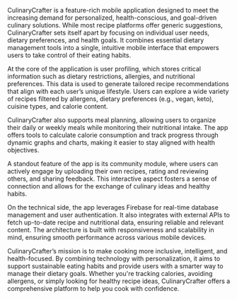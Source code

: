 CulinaryCrafter is a feature-rich mobile application designed to meet the increasing demand for personalized, health-conscious, and goal-driven culinary solutions. While most recipe platforms offer generic suggestions, CulinaryCrafter sets itself apart by focusing on individual user needs, dietary preferences, and health goals. It combines essential dietary management tools into a single, intuitive mobile interface that empowers users to take control of their eating habits.

At the core of the application is user profiling, which stores critical information such as dietary restrictions, allergies, and nutritional preferences. This data is used to generate tailored recipe recommendations that align with each user’s unique lifestyle. Users can explore a wide variety of recipes filtered by allergens, dietary preferences (e.g., vegan, keto), cuisine types, and calorie content.

CulinaryCrafter also supports meal planning, allowing users to organize their daily or weekly meals while monitoring their nutritional intake. The app offers tools to calculate calorie consumption and track progress through dynamic graphs and charts, making it easier to stay aligned with health objectives.

A standout feature of the app is its community module, where users can actively engage by uploading their own recipes, rating and reviewing others, and sharing feedback. This interactive aspect fosters a sense of connection and allows for the exchange of culinary ideas and healthy habits.

On the technical side, the app leverages Firebase for real-time database management and user authentication. It also integrates with external APIs to fetch up-to-date recipe and nutritional data, ensuring reliable and relevant content. The architecture is built with responsiveness and scalability in mind, ensuring smooth performance across various mobile devices.

CulinaryCrafter’s mission is to make cooking more inclusive, intelligent, and health-focused. By combining technology with personalization, it aims to support sustainable eating habits and provide users with a smarter way to manage their dietary goals. Whether you're tracking calories, avoiding allergens, or simply looking for healthy recipe ideas, CulinaryCrafter offers a comprehensive platform to help you cook with confidence.
